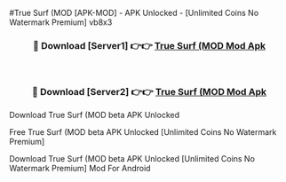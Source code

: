 #True Surf (MOD [APK-MOD] - APK Unlocked - [Unlimited Coins No Watermark Premium] vb8x3



<div align="center">

<h3>🔴 Download [Server1] 👉👉 <a href="https://momento.my/?title=True_Surf_(MOD">True Surf (MOD Mod Apk</a></h3><br>

<h3>🔴 Download [Server2] 👉👉 <a href="https://momento.my/?title=True_Surf_(MOD">True Surf (MOD Mod Apk</a></h3>
</div>



Download True Surf (MOD beta APK Unlocked

Free True Surf (MOD beta APK Unlocked [Unlimited Coins No Watermark Premium]

Download True Surf (MOD beta APK Unlocked [Unlimited Coins No Watermark Premium] Mod For Android
